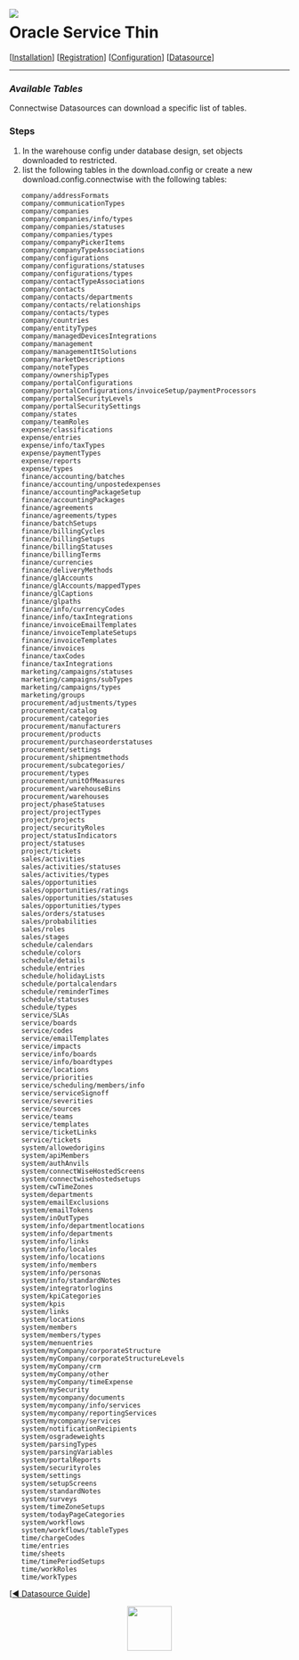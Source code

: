  <a href="http://www.sesamesoftware.com"><img align=left src="../images/RJOrbit110x110.png"></img></a>

[comment]: # (Change Heading to reflect Datasource)

#  Oracle Service Thin

[comment]: # (Leave Nav BAR untouched)

[[Installation](../guides/installguide.md)] [[Registration](../guides/RegistrationGuide.md)] [[Configuration](../guides/configurationGuide.md)] [[Datasource](../guides/DatasourceGuide.md)]

---

[comment]: # (Leave Or Alter Required info as needed)

### *Available Tables*

Connectwise Datasources can download a specific list of tables. 

### Steps

[comment]: # (step 1 is common to all Datasources)
[comment]: # (Step 2.1and 2.2 should be adjusted for Data Source specific)
[comment]: # (Step 3 should be Image of the datasource you can add the screenshot to the images folder or create a placeholder like {image of datasource screen})
[comment]: # (adjust step 4 and below as needed)

1. In the warehouse config under database design, set objects downloaded to restricted. 
2. list the following tables in the download.config or create a new download.config.connectwise with the following tables:
```
   company/addressFormats
   company/communicationTypes
   company/companies
   company/companies/info/types
   company/companies/statuses
   company/companies/types
   company/companyPickerItems
   company/companyTypeAssociations
   company/configurations
   company/configurations/statuses
   company/configurations/types
   company/contactTypeAssociations
   company/contacts
   company/contacts/departments
   company/contacts/relationships
   company/contacts/types
   company/countries
   company/entityTypes
   company/managedDevicesIntegrations
   company/management
   company/managementItSolutions
   company/marketDescriptions
   company/noteTypes
   company/ownershipTypes
   company/portalConfigurations
   company/portalConfigurations/invoiceSetup/paymentProcessors
   company/portalSecurityLevels
   company/portalSecuritySettings
   company/states
   company/teamRoles
   expense/classifications
   expense/entries
   expense/info/taxTypes
   expense/paymentTypes
   expense/reports
   expense/types
   finance/accounting/batches
   finance/accounting/unpostedexpenses
   finance/accountingPackageSetup
   finance/accountingPackages
   finance/agreements
   finance/agreements/types
   finance/batchSetups
   finance/billingCycles
   finance/billingSetups
   finance/billingStatuses
   finance/billingTerms
   finance/currencies
   finance/deliveryMethods
   finance/glAccounts
   finance/glAccounts/mappedTypes
   finance/glCaptions
   finance/glpaths
   finance/info/currencyCodes
   finance/info/taxIntegrations
   finance/invoiceEmailTemplates
   finance/invoiceTemplateSetups
   finance/invoiceTemplates
   finance/invoices
   finance/taxCodes
   finance/taxIntegrations
   marketing/campaigns/statuses
   marketing/campaigns/subTypes
   marketing/campaigns/types
   marketing/groups
   procurement/adjustments/types
   procurement/catalog
   procurement/categories
   procurement/manufacturers
   procurement/products
   procurement/purchaseorderstatuses
   procurement/settings
   procurement/shipmentmethods
   procurement/subcategories/
   procurement/types
   procurement/unitOfMeasures
   procurement/warehouseBins
   procurement/warehouses
   project/phaseStatuses
   project/projectTypes
   project/projects
   project/securityRoles
   project/statusIndicators
   project/statuses
   project/tickets
   sales/activities
   sales/activities/statuses
   sales/activities/types
   sales/opportunities
   sales/opportunities/ratings
   sales/opportunities/statuses
   sales/opportunities/types
   sales/orders/statuses
   sales/probabilities
   sales/roles
   sales/stages
   schedule/calendars
   schedule/colors
   schedule/details
   schedule/entries
   schedule/holidayLists
   schedule/portalcalendars
   schedule/reminderTimes
   schedule/statuses
   schedule/types
   service/SLAs
   service/boards
   service/codes
   service/emailTemplates
   service/impacts
   service/info/boards
   service/info/boardtypes
   service/locations
   service/priorities
   service/scheduling/members/info
   service/serviceSignoff
   service/severities
   service/sources
   service/teams
   service/templates
   service/ticketLinks
   service/tickets
   system/allowedorigins
   system/apiMembers
   system/authAnvils
   system/connectWiseHostedScreens
   system/connectwisehostedsetups
   system/cwTimeZones
   system/departments
   system/emailExclusions
   system/emailTokens
   system/inOutTypes
   system/info/departmentlocations
   system/info/departments
   system/info/links
   system/info/locales
   system/info/locations
   system/info/members
   system/info/personas
   system/info/standardNotes
   system/integratorlogins
   system/kpiCategories
   system/kpis
   system/links
   system/locations
   system/members
   system/members/types
   system/menuentries
   system/myCompany/corporateStructure
   system/myCompany/corporateStructureLevels
   system/myCompany/crm
   system/myCompany/other
   system/myCompany/timeExpense
   system/mySecurity
   system/mycompany/documents
   system/mycompany/info/services
   system/mycompany/reportingServices
   system/mycompany/services
   system/notificationRecipients
   system/osgradeweights
   system/parsingTypes
   system/parsingVariables
   system/portalReports
   system/securityroles
   system/settings
   system/setupScreens
   system/standardNotes
   system/surveys
   system/timeZoneSetups
   system/todayPageCategories
   system/workflows
   system/workflows/tableTypes
   time/chargeCodes
   time/entries
   time/sheets
   time/timePeriodSetups
   time/workRoles
   time/workTypes
```
[[&#9664; Datasource Guide](../guides/DatasourceGuide.md)]

<p align="center" >  <a href="http://www.sesamesoftware.com"><img align=center src="../images/poweredBy.png" height="80px"></img></a> </p>

